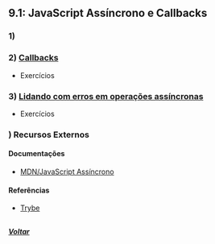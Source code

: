## 9.1: JavaScript Assíncrono e Callbacks

### 1)

### 2) [Callbacks](Z-conteudo-recursos/callbacks.md)
- Exercícios

### 3) [Lidando com erros em operações assíncronas](Z-conteudo-recursos/lidando-com-erros-operacoes-assincronas.md#lidando-com-erros-em-operações-assíncronas)
- Exercícios

### ) Recursos Externos

#### Documentações
- [MDN/JavaScript Assíncrono](https://developer.mozilla.org/pt-BR/docs/Learn/JavaScript/Asynchronous)

#### Referências
- [Trybe](https://www.betrybe.com/)

##

##### [Voltar](https://github.com/nnnnadia/trybe-exercicios#bloco-9-javascript-e-testes-ass%C3%ADncronos)
